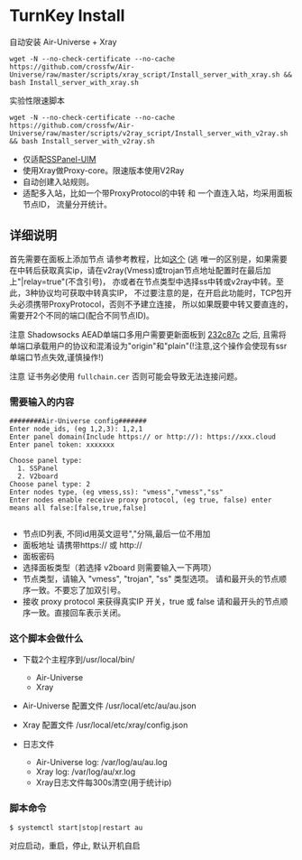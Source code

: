 # TurnKey Install
自动安装 Air-Universe + Xray
```shell
wget -N --no-check-certificate --no-cache https://github.com/crossfw/Air-Universe/raw/master/scripts/xray_script/Install_server_with_xray.sh && bash Install_server_with_xray.sh
```
实验性限速脚本
```shell
wget -N --no-check-certificate --no-cache https://github.com/crossfw/Air-Universe/raw/master/scripts/v2ray_script/Install_server_with_v2ray.sh && bash Install_server_with_v2ray.sh
```

- 仅适配[SSPanel-UIM](https://github.com/Anankke/SSPanel-Uim)
- 使用Xray做Proxy-core。限速版本使用V2Ray
- 自动创建入站规则。
- 适配多入站，比如一个带ProxyProtocol的中转 和 一个直连入站，均采用面板节点ID， 流量分开统计。


## 详细说明
首先需要在面板上添加节点
请参考教程，比如[这个](https://soga.vaxilu.com/soga-v2ray/sspanel-v2ray) (逃
唯一的区别是，如果需要在中转后获取真实ip，请在v2ray(Vmess)或trojan节点地址配置时在最后加上"|relay=true"(不含引号)，
亦或者在节点类型中选择ss中转或v2ray中转。至此，3种协议均可获取中转真实IP， 不过要注意的是，在开启此功能时，TCP包开头必须携带ProxyProtocol，否则不予建立连接，
所以如果既要中转又要直连的，需要开2个不同的端口(配合不同节点ID)。<br>

注意 Shadowsocks AEAD单端口多用户需要更新面板到
[232c87c](https://github.com/Anankke/SSPanel-Uim/commit/232c87c0ff80d0118249d9c0eb161f869e7f4c5d)
之后, 且需将单端口承载用户的协议和混淆设为"origin"和"plain"(!注意,这个操作会使现有ssr单端口节点失效,谨慎操作!)<br>

注意 证书务必使用 `fullchain.cer` 否则可能会导致无法连接问题。
### 需要输入的内容
```shell
########Air-Universe config#######
Enter node_ids, (eg 1,2,3): 1,2,1
Enter panel domain(Include https:// or http://): https://xxx.cloud
Enter panel token: xxxxxxx

Choose panel type:
  1. SSPanel
  2. V2board
Choose panel type: 2
Enter nodes type, (eg vmess,ss): "vmess","vmess","ss"
Enter nodes enable receive proxy protocol, (eg true, false) enter means all false:[false,true,false]


```
- 节点ID列表, 不同id用英文逗号","分隔,最后一位不用加
- 面板地址 请携带https:// 或 http://
- 面板密码
- 选择面板类型（若选择 v2board 则需要输入一下两项）
- 节点类型，请输入 "vmess", "trojan", "ss" 类型选项。 请和最开头的节点顺序一致。不要忘了加双引号。
- 接收 proxy protocol 来获得真实IP 开关，true 或 false 请和最开头的节点顺序一致。直接回车表示关闭。


### 这个脚本会做什么
- 下载2个主程序到/usr/local/bin/
    - Air-Universe
    - Xray

- Air-Universe 配置文件 /usr/local/etc/au/au.json
- Xray 配置文件 /usr/local/etc/xray/config.json
- 日志文件
    - Air-Universe log: /var/log/au/au.log
    - Xray log: /var/log/au/xr.log
    - Xray日志文件每300s清空(用于统计ip)
    
### 脚本命令
```shell
$ systemctl start|stop|restart au
```
对应启动，重启，停止, 默认开机自启
